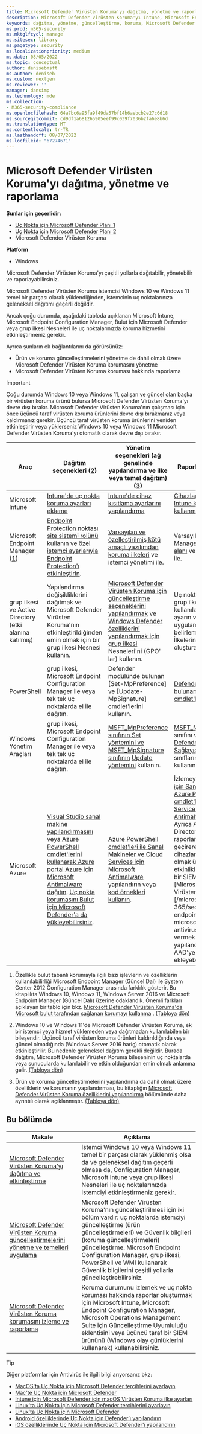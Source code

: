```yaml
---
title: Microsoft Defender Virüsten Koruma'yı dağıtma, yönetme ve raporlama
description: Microsoft Defender Virüsten Koruma'yı Intune, Microsoft Endpoint Configuration Manager, grup ilkesi, PowerShell veya WMI ile dağıtabilir ve yönetebilirsiniz
keywords: dağıtma, yönetme, güncelleştirme, koruma, Microsoft Defender Virüsten Koruma
ms.prod: m365-security
ms.mktglfcycl: manage
ms.sitesec: library
ms.pagetype: security
ms.localizationpriority: medium
ms.date: 08/05/2022
ms.topic: conceptual
author: denisebmsft
ms.author: deniseb
ms.custom: nextgen
ms.reviewer: ''
manager: dansimp
ms.technology: mde
ms.collection:
- M365-security-compliance
ms.openlocfilehash: 64a7bc6a95fa9f49da57bf14b6aebcb2e27c6d18
ms.sourcegitcommit: cd9df1a681265905eef99c039f7036b2fa6e8b6d
ms.translationtype: MT
ms.contentlocale: tr-TR
ms.lasthandoff: 08/07/2022
ms.locfileid: "67274671"
---
```

# <a name="deploy-manage-and-report-on-microsoft-defender-antivirus"></a>Microsoft Defender Virüsten Koruma'yı dağıtma, yönetme ve raporlama

**Şunlar için geçerlidir:**

- [Uç Nokta için Microsoft Defender Planı 1](https://go.microsoft.com/fwlink/p/?linkid=2154037)
- [Uç Nokta için Microsoft Defender Planı 2](https://go.microsoft.com/fwlink/p/?linkid=2154037)
- Microsoft Defender Virüsten Koruma 

**Platform**

- Windows

Microsoft Defender Virüsten Koruma'yı çeşitli yollarla dağıtabilir, yönetebilir ve raporlayabilirsiniz.

Microsoft Defender Virüsten Koruma istemcisi Windows 10 ve Windows 11 temel bir parçası olarak yüklendiğinden, istemcinin uç noktalarınıza geleneksel dağıtımı geçerli değildir.

Ancak çoğu durumda, aşağıdaki tabloda açıklanan Microsoft Intune, Microsoft Endpoint Configuration Manager, Bulut için Microsoft Defender veya grup ilkesi Nesneleri ile uç noktalarınızda koruma hizmetini etkinleştirmeniz gerekir.

Ayrıca şunların ek bağlantılarını da görürsünüz:

- Ürün ve koruma güncelleştirmelerini yönetme de dahil olmak üzere Microsoft Defender Virüsten Koruma korumasını yönetme
- Microsoft Defender Virüsten Koruma koruması hakkında raporlama

> [!IMPORTANT]
> Çoğu durumda Windows 10 veya Windows 11, çalışan ve güncel olan başka bir virüsten koruma ürünü bulursa Microsoft Defender Virüsten Koruma'yı devre dışı bırakır. Microsoft Defender Virüsten Koruma'nın çalışması için önce üçüncü taraf virüsten koruma ürünlerini devre dışı bırakmanız veya kaldırmanız gerekir. Üçüncü taraf virüsten koruma ürünlerini yeniden etkinleştirir veya yüklerseniz Windows 10 veya Windows 11 Microsoft Defender Virüsten Koruma'yı otomatik olarak devre dışı bırakır.

Araç|Dağıtım seçenekleri (<a href="#fn2" id="ref2">2</a>)|Yönetim seçenekleri (ağ genelinde yapılandırma ve ilke veya temel dağıtım) ([3](#fn3))|Raporlama seçenekleri
---|---|---|---
Microsoft Intune|[Intune'de uç nokta koruma ayarları ekleme](/intune/endpoint-protection-configure)|[Intune'de cihaz kısıtlama ayarlarını yapılandırma](/intune/device-restrictions-configure)| [Cihazları yönetmek için Intune konsolunu kullanma](/intune/device-management)
Microsoft Endpoint Manager ([1](#fn1))|[Endpoint Protection noktası site sistemi rolünü](/mem/configmgr/protect/deploy-use/endpoint-protection-site-role) kullanın ve [özel istemci ayarlarıyla Endpoint Protection'ı etkinleştirin](/mem/configmgr/protect/deploy-use/endpoint-protection-configure-client).|[Varsayılan ve özelleştirilmiş kötü amaçlı yazılımdan koruma ilkeleri](/microsoft-365/security/office-365-security/configure-anti-malware-policies) ve istemci yönetimi ile.|Varsayılan [Configuration Manager İzleme çalışma alanı](/mem/configmgr/apps/deploy-use/monitor-applications-from-the-console) ve e-posta uyarıları ile.
grup ilkesi ve Active Directory (etki alanına katılmış)|Yapılandırma değişikliklerini dağıtmak ve Microsoft Defender Virüsten Koruma'nın etkinleştirildiğinden emin olmak için bir grup ilkesi Nesnesi kullanın.|[Microsoft Defender Virüsten Koruma için güncelleştirme seçeneklerini yapılandırmak](/microsoft-365/security/defender-endpoint/manage-protection-update-schedule-microsoft-defender-antivirus) ve [Windows Defender özelliklerini yapılandırmak için grup ilkesi](/microsoft-365/security/defender-endpoint/configure-microsoft-defender-antivirus-features) Nesneleri'ni (GPO' lar) kullanın.|Uç nokta raporlaması grup ilkesi ile kullanılamaz. Herhangi bir ayarın veya ilkenin uygulanmadığını belirlemek için Grup İlkelerinin listesini oluşturabilirsiniz.
PowerShell|grup ilkesi, Microsoft Endpoint Configuration Manager ile veya tek tek uç noktalarda el ile dağıtın.|Defender modülünde bulunan [Set-MpPreference] ve [Update-MpSignature] cmdlet'lerini kullanın.|[Defender modülünde bulunan uygun Get- cmdlet'lerini](/powershell/module/defender) kullanın.
Windows Yönetim Araçları|grup ilkesi, Microsoft Endpoint Configuration Manager ile veya tek tek uç noktalarda el ile dağıtın.|[MSFT_MpPreference sınıfının Set yöntemini ve MSFT_MpSignature sınıfının](/previous-versions/windows/desktop/defender/set-msft-mppreference) [Update yöntemini](/previous-versions/windows/desktop/defender/update-msft-mpsignature) kullanın.|[MSFT_MpComputerStatus](/previous-versions/windows/desktop/defender/msft-mpcomputerstatus) sınıfını ve [Windows Defender WMIv2 Sağlayıcısındaki](/windows/win32/wmisdk/wmi-providers) ilişkili sınıfların get yöntemini kullanın.
Microsoft Azure|[Visual Studio sanal makine yapılandırmasını veya Azure PowerShell cmdlet'lerini kullanarak Azure portal Azure için Microsoft Antimalware dağıtın](/azure/security/azure-security-antimalware#antimalware-deployment-scenarios). [Uç nokta korumasını Bulut için Microsoft Defender'a da yükleyebilirsiniz](/azure/defender-for-cloud/endpoint-protection-recommendations-technical).|[Azure PowerShell cmdlet'leri ile Sanal Makineler ve Cloud Services için Microsoft Antimalware](/azure/security/azure-security-antimalware#enable-and-configure-antimalware-using-powershell-cmdlets) yapılandırın veya [kod örnekleri kullanın](https://gallery.technet.microsoft.com/Antimalware-For-Azure-5ce70efe).|İzlemeyi etkinleştirmek [için Sanal Makineler ve Azure PowerShell cmdlet'lerle Cloud Services için Microsoft Antimalware](/azure/security/azure-security-antimalware#enable-and-configure-antimalware-using-powershell-cmdlets) kullanın. Ayrıca Azure Active Directory'deki kullanım raporlarını gözden geçirerek olası virüslü cihazlar raporu da dahil olmak üzere şüpheli etkinlikleri belirleyebilir ve bir SIEM aracını [Microsoft Defender Virüsten Koruma olayları][/microsoft-365/security/defender-endpoint/troubleshoot-microsoft-defender-antivirus] hakkında rapor vermek üzere yapılandırabilir ve bu aracı AAD'ye uygulama olarak ekleyebilirsiniz.

1. <span id="fn1" />Özellikle bulut tabanlı korumayla ilgili bazı işlevlerin ve özelliklerin kullanılabilirliği Microsoft Endpoint Manager (Güncel Dal) ile System Center 2012 Configuration Manager arasında farklılık gösterir. Bu kitaplıkta Windows 10, Windows 11, Windows Server 2016 ve Microsoft Endpoint Manager (Güncel Dalı) üzerine odaklandık. Önemli farkları açıklayan bir tablo için bkz. [Microsoft Defender Virüsten Koruma'da Microsoft bulut tarafından sağlanan korumayı kullanma](cloud-protection-microsoft-defender-antivirus.md) . [(Tabloya dön)](#ref2)

2. <span id="fn2" />Windows 10 ve Windows 11'de Microsoft Defender Virüsten Koruma, ek bir istemci veya hizmet yüklemeden veya dağıtmadan kullanılabilen bir bileşendir. Üçüncü taraf virüsten koruma ürünleri kaldırıldığında veya güncel olmadığında (Windows Server 2016 hariç) otomatik olarak etkinleştirilir. Bu nedenle geleneksel dağıtım gerekli değildir. Burada dağıtım, Microsoft Defender Virüsten Koruma bileşeninin uç noktalarda veya sunucularda kullanılabilir ve etkin olduğundan emin olmak anlamına gelir. [(Tabloya dön)](#ref2)

3. <span id="fn3" />Ürün ve koruma güncelleştirmelerini yapılandırma da dahil olmak üzere özelliklerin ve korumanın yapılandırması, bu kitaplığın [Microsoft Defender Virüsten Koruma özelliklerini yapılandırma](configure-notifications-microsoft-defender-antivirus.md) bölümünde daha ayrıntılı olarak açıklanmıştır. [(Tabloya dön)](#ref2)

## <a name="in-this-section"></a>Bu bölümde

Makale | Açıklama
---|---
[Microsoft Defender Virüsten Koruma'yı dağıtma ve etkinleştirme](deploy-microsoft-defender-antivirus.md) | İstemci Windows 10 veya Windows 11 temel bir parçası olarak yüklenmiş olsa da ve geleneksel dağıtım geçerli olmasa da, Configuration Manager, Microsoft Intune veya grup ilkesi Nesneleri ile uç noktalarınızda istemciyi etkinleştirmeniz gerekir.
[Microsoft Defender Virüsten Koruma güncelleştirmelerini yönetme ve temelleri uygulama](manage-updates-baselines-microsoft-defender-antivirus.md) | Microsoft Defender Virüsten Koruma'nın güncelleştirilmesi için iki bölüm vardır: uç noktalarda istemciyi güncelleştirme (ürün güncelleştirmeleri) ve Güvenlik bilgileri (koruma güncelleştirmeleri) güncelleştirme. Microsoft Endpoint Configuration Manager, grup ilkesi, PowerShell ve WMI kullanarak Güvenlik bilgilerini çeşitli yollarla güncelleştirebilirsiniz.
[Microsoft Defender Virüsten Koruma korumasını izleme ve raporlama](report-monitor-microsoft-defender-antivirus.md) | Koruma durumunu izlemek ve uç nokta koruması hakkında raporlar oluşturmak için Microsoft Intune, Microsoft Endpoint Configuration Manager, Microsoft Operations Management Suite için Güncelleştirme Uyumluluğu eklentisini veya üçüncü taraf bir SIEM ürününü (Windows olay günlüklerini kullanarak) kullanabilirsiniz.

> [!TIP]
> Diğer platformlar için Antivirüs ile ilgili bilgi arıyorsanız bkz:
> - [MacOS'ta Uç Nokta için Microsoft Defender tercihlerini ayarlayın](mac-preferences.md)
> - [Mac'te Uç Nokta için Microsoft Defender](microsoft-defender-endpoint-mac.md)
> - [Intune için Microsoft Defender için macOS Virüsten Koruma ilke ayarları](/mem/intune/protect/antivirus-microsoft-defender-settings-macos)
> - [Linux'ta Uç Nokta için Microsoft Defender tercihlerini ayarlayın](linux-preferences.md)
> - [Linux'ta Uç Nokta için Microsoft Defender](microsoft-defender-endpoint-linux.md)
> - [Android özelliklerinde Uç Nokta için Defender’ı yapılandırın](android-configure.md)
> - [iOS özelliklerinde Uç Nokta için Microsoft Defender’ı yapılandırın](ios-configure-features.md)
    
